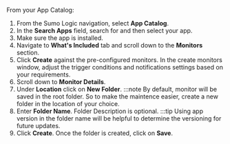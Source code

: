 From your App Catalog:

1. From the Sumo Logic navigation, select **App Catalog**.
1. In the **Search Apps** field, search for and then select your app.
1. Make sure the app is installed.
1. Navigate to **What's Included** tab and scroll down to the **Monitors** section.
1. Click **Create** against the pre-configured monitors. In the create monitors window, adjust the trigger conditions and notifications settings based on your requirements.
1. Scroll down to **Monitor Details**.
1. Under **Location** click on **New Folder**.
        :::note
        By default, monitor will be saved in the root folder. So to make the maintence easier, create a new folder in the location of your choice.
1. Enter **Folder Name**. Folder Description is optional.
        :::tip
        Using app version in the folder name will be helpful to determine the versioning for future updates.
1. Click **Create**. Once the folder is created, click on **Save**.
